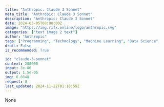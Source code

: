 ```yaml
---
title: "Anthropic: Claude 3 Sonnet"
meta_title: "Anthropic: Claude 3 Sonnet"
description: "Anthropic: Claude 3 Sonnet"
date: 2024-03-05T00:00:00Z
image: "https://img.rifx.online/logo/anthropic.svg"
categories: ["text image 2 text"]
author: "Anthropic"
tags: ["Programming", "Technology", "Machine Learning", "Data Science", "Chatbots"]
draft: False
is_recommended: True

id: "claude-3-sonnet"
context: 200000
input: 3e-06
output: 1.5e-05
img: 0.0048
request: 0
last_updated: 2024-11-22T01:18:59Z
---
```


None

